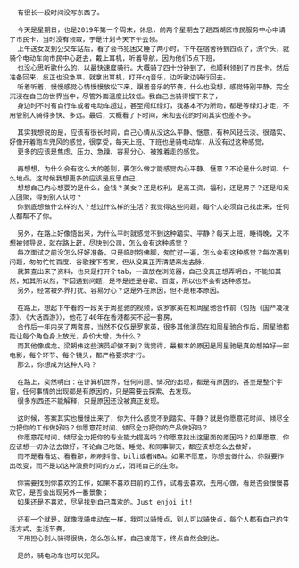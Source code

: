       有很长一段时间没写东西了。

      今天是星期日，也是2019年第一个周末，休息，前两个星期去了趟西湖区市民服务中心申请了市民卡，当时没有领取，于是计划今天下午去领。
      上午送女友到公交车站后，看了会书犯困又睡了两小时。下午在宿舍待到四点了，洗个头，就骑个电动车向市民中心赶去，戴上耳机，听着导航，因为他们5点下班，
      也没心思听歌什么的，以最快速度骑行。大概骑了四十分钟到了，也顺利领到了市民卡。然后准备回来，反正也没急事，就拿出耳机，打开qq音乐，边听歌边骑行回去。
      听着听着，慢慢感觉心情慢慢放松下来，跟着音乐的节奏，什么也没想，感觉特别平静，完全沉浸在自己的世界当中，尽管外面温度比较低。我自己也骑得慢下来了，
      身边时不时有自行车或者电动车超过，甚至闯红绿灯，我基本不为所动，都是等绿灯才走，不用管别人骑得多快、多远。最后，大概看了下时间，来和去花的时间其实也差不多。

      其实我想说的是，应该有很长时间，自己心情从没这么平静、惬意，有种风轻云淡、很踏实、好像开着跑车兜风的感觉，很享受，每天上班、下班也是骑电动车，从没有过这种感觉，
      更多的应该是焦虑、压力、急躁、容易分心、被推着走的感觉。

      再想想，为什么会有这么大的差别，要怎么做才能感觉内心平静、惬意？不论是什么时间、什么地点。这时候我想更多的应该是反思自己，
      想想自己内心想要的是什么，金钱？美女？还是权利，是高工资，福利，还是房子？还是和亲人团聚，得到别人认可？
      你到底想做什么样的人？想过什么样的生活？我觉得这些问题，每个人必须自己找出来，任何人都帮不了你。

      另外，在路上好像悟出来，为什么平时就感觉不到这种踏实、平静？每天上班，睡得晚，又不想被领导说，就在路上赶，尽快到公司，怎么会有这种感觉？
      每次面试之前没怎么好好准备，只是临时抱佛脚，匆忙过一遍，怎么会有这种感觉？每次遇到问题，匆匆忙忙百度、谷歌搜下答案，但从没真正弄清楚来龙去脉，
      就算查出来了资料，也只是打开个tab，一直放在浏览器，自己没真正想弄明白，不能知其然，知其所以然，下回遇到问题，是不是还是谷歌、百度，所以也不会有这种感觉。
      另外，经常被外界打扰、容易分心？这是外在原因，但不是根本原因。

      在路上，想起下午看的一段关于周星驰的视频，说罗家英在和周星驰合作前（包括《国产凌凌漆》、《大话西游》），他花了40年在香港都买不起一套房，
      合作后一年内买了两套房，当然不仅仅是罗家英，很多其他演员在和周星驰合作后，周星驰都能让每个角色身上放光，身价大增，为什么？
      而其他像成龙、梁朝伟这些演员却做不到？我觉得，最根本的原因是周星驰是真的想拍好一部电影，每个环节、每个镜头，都严格要求才行。
      那么，你想成为这种人吗？

      在路上，突然明白：在计算机世界，任何问题、情况的出现，都是有原因的，甚至是整个宇宙，任何事情的出现都是有原因的，只是需要去探索、去发现。
      很多东西还不能解释，只是原因还没被真正发现。

      这时候，答案其实也慢慢出来了，你为什么感觉不到踏实、平静？就是你愿意花时间、倾尽全力把你的工作做好吗？你愿意花时间、倾尽全力把你的产品做好吗？
      你愿意花时间、倾尽全力把你的专业能力提高吗？你愿意找出这里面的原因吗？如果愿意，你应该想一切办法去做好，不论自己吃饭、睡觉、和同事聊天，都应该想怎么去做好，
      而不是看看这、看看那，刷刷抖音、bili或者NBA。如果不愿意，你想去做什么，你就要作出改变，而不是以这种浪费时间的方式，消耗自己的生命。

      你需要找到你喜欢的工作，如果不喜欢目前的工作，试着去喜欢，去用心做，看是否会慢慢喜欢它，是否会出现另外一番景象；
      如果还是不喜欢，尽早找到自己喜欢的。Just enjoi it!

      还有一个就是，就像我骑电动车一样，我可以骑慢点，别人可以骑快点，每个人都有自己的生活方式、生活节奏，
      不用担心别人骑得很快，怎么怎么样，自己被落下，终点自然会到达。

      是的，骑电动车也可以兜风。
